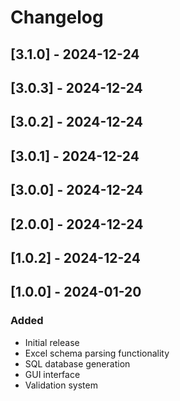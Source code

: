 # Changelog

## [3.1.0] - 2024-12-24


## [3.0.3] - 2024-12-24


## [3.0.2] - 2024-12-24


## [3.0.1] - 2024-12-24


## [3.0.0] - 2024-12-24


## [2.0.0] - 2024-12-24


## [1.0.2] - 2024-12-24


## [1.0.0] - 2024-01-20

### Added
- Initial release
- Excel schema parsing functionality
- SQL database generation
- GUI interface
- Validation system
